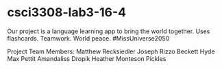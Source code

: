 # csci3308-lab3-16-4

Our project is a language learning app to bring the world together. Uses flashcards. Teamwork.
World peace. #MissUniverse2050

Project Team Members:
Matthew Recksiedler
Joseph Rizzo
Beckett Hyde
Max Pettit
Amandaliss Dropik
Heather Monteson
Pickles
